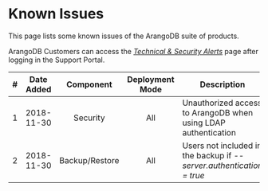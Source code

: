 Known Issues
============

This page lists some known issues of the ArangoDB suite of products. 

ArangoDB Customers can access the [_Technical & Security Alerts_](https://arangodb.atlassian.net/servicedesk/customer/kb/view/223903745) page after logging in the Support Portal.



| # | Date Added | Component | Deployment Mode | Description | Affect Versions | Fixed in Versions |  Reference |
|---|------------|:---------:|:---------------:|-------------|-----------------|-------------------|------------|
| 1 | 2018-11-30 | Security | All | Unauthorized access to ArangoDB when using LDAP authentication | 3.3.0 to 3.3.18 | 3.3.19 | [Link for ArangoDB Customers](https://arangodb.atlassian.net/servicedesk/customer/kb/view/223903752) |
| 2 | 2018-11-30 | Backup/Restore | All | Users not included in the backup if _--server.authentication = true_ | 3.3.0 to 3.3.13 | 3.3.14 | [Link for ArangoDB Customers](https://arangodb.atlassian.net/servicedesk/customer/kb/view/226557953) |

